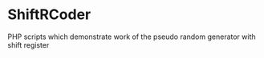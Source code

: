 # ShiftRCoder
PHP scripts which demonstrate work of the pseudo random generator with shift register

